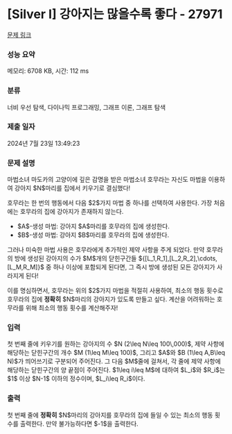 # [Silver I] 강아지는 많을수록 좋다 - 27971 

[문제 링크](https://www.acmicpc.net/problem/27971) 

### 성능 요약

메모리: 6708 KB, 시간: 112 ms

### 분류

너비 우선 탐색, 다이나믹 프로그래밍, 그래프 이론, 그래프 탐색

### 제출 일자

2024년 7월 23일 13:49:23

### 문제 설명

<p>마법소녀 마도카의 고양이에 깊은 감명을 받은 마법소녀 호무라는 자신도 마법을 이용하여 강아지 $N$마리를 집에서 키우기로 결심했다!</p>

<p>호무라는 한 번의 행동에서 다음 $2$가지 마법 중 하나를 선택하여 사용한다. 가장 처음에는 호무라의 집에 강아지가 존재하지 않는다.</p>

<ul>
	<li>$A$-생성 마법: 강아지 $A$마리를 호무라의 집에 생성한다.</li>
	<li>$B$-생성 마법: 강아지 $B$마리를 호무라의 집에 생성한다.</li>
</ul>

<p>그러나 미숙한 마법 사용은 호무라에게 추가적인 제약 사항을 주게 되었다. 만약 호무라의 방에 생성된 강아지의 수가 $M$개의 닫힌구간들 ${[L_1,R_1],[L_2,R_2],\cdots,[L_M,R_M]}$ 중 하나 이상에 포함되게 된다면, 그 즉시 방에 생성된 모든 강아지가 사라지게 된다!</p>

<p>이를 명심하면서, 호무라는 위의 $2$가지 마법을 적절히 사용하여, 최소의 행동 횟수로 호무라의 집에 <strong>정확히</strong> $N$마리의 강아지가 있도록 만들고 싶다. 계산을 어려워하는 호무라를 위해 최소의 행동 횟수를 계산해주자!</p>

### 입력 

 <p>첫 번째 줄에 키우기를 원하는 강아지의 수 $N (2\leq N\leq 100\,000)$, 제약 사항에 해당하는 닫힌구간의 개수 $M (1\leq M\leq 100)$, 그리고 $A$와 $B (1\leq A,B\leq N)$가 띄어쓰기로 구분되어 주어진다. 그 다음 $M$줄에 걸쳐서, 각 줄에 제약 사항에 해당하는 닫힌구간의 양 끝점이 주어진다. $1\leq i\leq M$에 대하여 $L_i$와 $R_i$는 $1$ 이상 $N-1$ 이하의 정수이며, $L_i\leq R_i$이다.</p>

### 출력 

 <p>첫 번째 줄에 <strong>정확히</strong> $N$마리의 강아지를 호무라의 집에 들일 수 있는 최소의 행동 횟수를 출력한다. 만약 불가능하다면 $-1$을 출력한다.</p>

